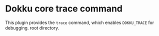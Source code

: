 # Dokku core trace command

This plugin provides the `trace` command, which enables `DOKKU_TRACE` for debugging.
root directory.

